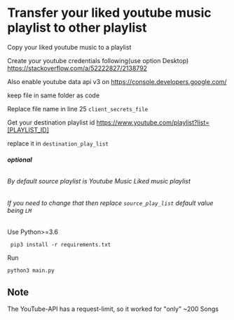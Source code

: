 # Transfer your liked youtube music playlist to other playlist
Copy your liked youtube music to a playlist

Create your youtube credentials following(use option Desktop)
https://stackoverflow.com/a/52222827/2138792

Also enable youtube data api v3 on https://console.developers.google.com/

keep file in same folder as code

Replace file name in line 25 `client_secrets_file`

Get your destination playlist id 
https://www.youtube.com/playlist?list=[PLAYLIST_ID]

replace it in `destination_play_list`

###### **optional**

###### By default source playlist is Youtube Music Liked music playlist

###### If you need to change that then replace `source_play_list` default value being `LM`

Use Python>=3.6


` pip3 install -r requirements.txt`

Run

`python3 main.py`


## Note
The YouTube-API has a request-limit, so it worked for "only" ~200 Songs
